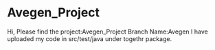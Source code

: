 # Avegen_Project
Hi,
Please find the 
project:Avegen_Project 
Branch Name:Avegen
I have uploaded my code in src/test/java under togethr package.
